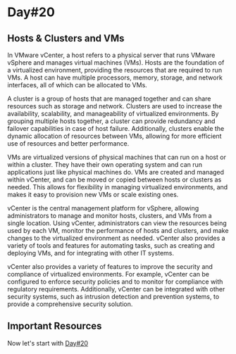# Day#20

## Hosts & Clusters and VMs

In VMware vCenter, a host refers to a physical server that runs VMware vSphere and manages virtual machines (VMs). Hosts are the foundation of a virtualized environment, providing the resources that are required to run VMs. A host can have multiple processors, memory, storage, and network interfaces, all of which can be allocated to VMs.

A cluster is a group of hosts that are managed together and can share resources such as storage and network. Clusters are used to increase the availability, scalability, and manageability of virtualized environments. By grouping multiple hosts together, a cluster can provide redundancy and failover capabilities in case of host failure. Additionally, clusters enable the dynamic allocation of resources between VMs, allowing for more efficient use of resources and better performance.

VMs are virtualized versions of physical machines that can run on a host or within a cluster. They have their own operating system and can run applications just like physical machines do. VMs are created and managed within vCenter, and can be moved or copied between hosts or clusters as needed. This allows for flexibility in managing virtualized environments, and makes it easy to provision new VMs or scale existing ones.

vCenter is the central management platform for vSphere, allowing administrators to manage and monitor hosts, clusters, and VMs from a single location. Using vCenter, administrators can view the resources being used by each VM, monitor the performance of hosts and clusters, and make changes to the virtualized environment as needed. vCenter also provides a variety of tools and features for automating tasks, such as creating and deploying VMs, and for integrating with other IT systems.

vCenter also provides a variety of features to improve the security and compliance of virtualized environments. For example, vCenter can be configured to enforce security policies and to monitor for compliance with regulatory requirements. Additionally, vCenter can be integrated with other security systems, such as intrusion detection and prevention systems, to provide a comprehensive security solution.

## Important Resources

Now let's start with [Day#20](Day%4021.md)
